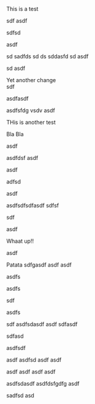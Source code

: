 This is a test


sdf
asdf


sdfsd

asdf

sd
sadfds
sd
ds
sddasfd
sd
asdf

sd
asdf

Yet another change  
sdf

asdfasdf

asdfsfdg
vsdv
asdf

THis is another test

Bla Bla


asdf

asdfdsf
asdf

asdf

adfsd

asdf

asdfsdfsdfasdf
sdfsf

sdf

asdf


Whaat up!! 

asdf

Patata
sdfgasdf
asdf
asdf

asdfs

asdfs

sdf

asdfs

sdf
asdfsdasdf
asdf
sdfasdf

sdfasd

asdfsdf

asdf
asdfsd
asdf
asdf

asdf
asdf
asdf
asdf

asdfsdasdf
asdfdsfgdfg
asdf

sadfsd
asd
